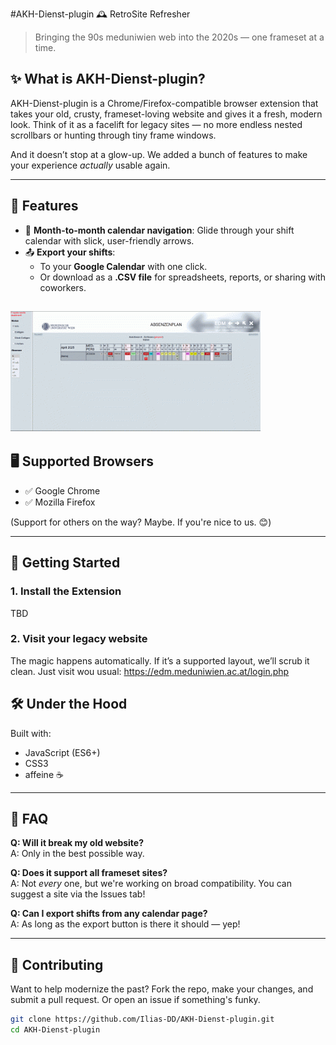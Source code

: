 #AKH-Dienst-plugin 🕰️ RetroSite Refresher

> Bringing the 90s meduniwien web into the 2020s — one frameset at a time.

## ✨ What is AKH-Dienst-plugin?

AKH-Dienst-plugin is a Chrome/Firefox-compatible browser extension that takes your old, crusty, frameset-loving website and gives it a fresh, modern look. Think of it as a facelift for legacy sites — no more endless nested scrollbars or hunting through tiny frame windows.

And it doesn’t stop at a glow-up. We added a bunch of features to make your experience *actually* usable again.

---

## 🧠 Features

- 📆 **Month-to-month calendar navigation**: Glide through your shift calendar with slick, user-friendly arrows.
- 📤 **Export your shifts**:
  - To your **Google Calendar** with one click.
  - Or download as a **.CSV file** for spreadsheets, reports, or sharing with coworkers.

![shift view](ressources/bloggif_681081ea96f79.gif "shift view")
---

## 🖥️ Supported Browsers

- ✅ Google Chrome
- ✅ Mozilla Firefox

(Support for others on the way? Maybe. If you're nice to us. 😊)

---

## 🚀 Getting Started

### 1. Install the Extension

TBD

### 2. Visit your legacy website

The magic happens automatically. If it’s a supported layout, we’ll scrub it clean. Just visit wou usual: https://edm.meduniwien.ac.at/login.php

## 🛠️ Under the Hood

Built with:
- JavaScript (ES6+)
- CSS3
- affeine ☕️

---

## 🙋 FAQ

**Q: Will it break my old website?**  
A: Only in the best possible way.

**Q: Does it support all frameset sites?**  
A: Not *every* one, but we're working on broad compatibility. You can suggest a site via the Issues tab!

**Q: Can I export shifts from any calendar page?**  
A: As long as the export button is there it should — yep!

---

## 🧩 Contributing

Want to help modernize the past? Fork the repo, make your changes, and submit a pull request. Or open an issue if something's funky.

```bash
git clone https://github.com/Ilias-DD/AKH-Dienst-plugin.git
cd AKH-Dienst-plugin
